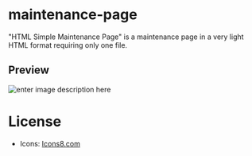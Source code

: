 # maintenance-page
"HTML Simple Maintenance Page" is a maintenance page in a very light HTML format requiring only one file. 
## Preview
![enter image description here]()

# License
 - Icons: [Icons8.com](https://icons8.com/)
